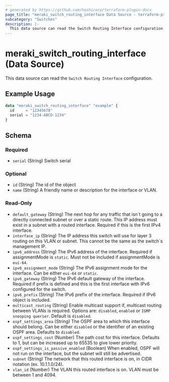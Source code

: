 ```yaml
---
# generated by https://github.com/hashicorp/terraform-plugin-docs
page_title: "meraki_switch_routing_interface Data Source - terraform-provider-meraki"
subcategory: "Switches"
description: |-
  This data source can read the Switch Routing Interface configuration.
---
```


# meraki_switch_routing_interface (Data Source)

This data source can read the `Switch Routing Interface` configuration.

## Example Usage

```terraform
data "meraki_switch_routing_interface" "example" {
  id     = "12345678"
  serial = "1234-ABCD-1234"
}
```

<!-- schema generated by tfplugindocs -->
## Schema

### Required

- `serial` (String) Switch serial

### Optional

- `id` (String) The id of the object
- `name` (String) A friendly name or description for the interface or VLAN.

### Read-Only

- `default_gateway` (String) The next hop for any traffic that isn`t going to a directly connected subnet or over a static route. This IP address must exist in a subnet with a routed interface. Required if this is the first IPv4 interface.
- `interface_ip` (String) The IP address this switch will use for layer 3 routing on this VLAN or subnet. This cannot be the same as the switch`s management IP.
- `ipv6_address` (String) The IPv6 address of the interface. Required if assignmentMode is `static`. Must not be included if assignmentMode is `eui-64`.
- `ipv6_assignment_mode` (String) The IPv6 assignment mode for the interface. Can be either `eui-64` or `static`.
- `ipv6_gateway` (String) The IPv6 default gateway of the interface. Required if prefix is defined and this is the first interface with IPv6 configured for the switch.
- `ipv6_prefix` (String) The IPv6 prefix of the interface. Required if IPv6 object is included.
- `multicast_routing` (String) Enable multicast support if, multicast routing between VLANs is required. Options are: `disabled`, `enabled` or `IGMP snooping querier`. Default is `disabled`.
- `ospf_settings_area` (String) The OSPF area to which this interface should belong. Can be either `disabled` or the identifier of an existing OSPF area. Defaults to `disabled`.
- `ospf_settings_cost` (Number) The path cost for this interface. Defaults to 1, but can be increased up to 65535 to give lower priority.
- `ospf_settings_is_passive_enabled` (Boolean) When enabled, OSPF will not run on the interface, but the subnet will still be advertised.
- `subnet` (String) The network that this routed interface is on, in CIDR notation (ex. 10.1.1.0/24).
- `vlan_id` (Number) The VLAN this routed interface is on. VLAN must be between 1 and 4094.
